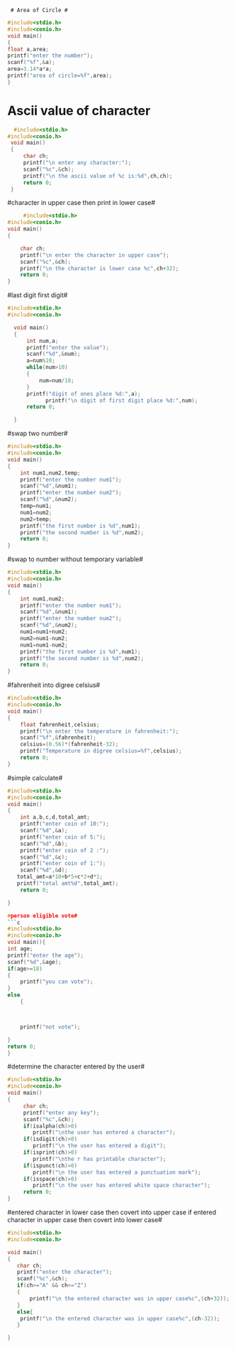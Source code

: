 	 # Area of Circle #
```c
#include<stdio.h>
#include<conio.h>
void main()
{
float a,area;
printf("enter the number");
scanf("%f",&a);
area=3.14*a*a;
printf("area of circle=%f",area);
}
  ```
# Ascii value of character #
```c
  #include<stdio.h>
#include<conio.h>
 void main()
 {
     char ch;
     printf("\n enter any character:");
     scanf("%c",&ch);
     printf("\n the ascii value of %c is:%d",ch,ch);
     return 0;
 }
```
#character in upper case then print in lower case#
```c
     #include<stdio.h>
#include<conio.h>
void main()
{

    char ch;
    printf("\n enter the character in upper case");
    scanf("%c",&ch);
    printf("\n the character is lower case %c",ch+32);
    return 0;
}
```
#last digit first digit#
```c
#include<stdio.h>
#include<conio.h>

  void main()
  {
      int num,a;
      printf("enter the value");
      scanf("%d",&num);
      a=num%10;
      while(num>10)
      {
          num=num/10;
      }
      printf("digit of ones place %d:",a);
            printf("\n digit of first digit place %d:",num);
      return 0;

  }
```
#swap two number#
```c
#include<stdio.h>
#include<conio.h>
void main()
{
    int num1,num2,temp;
    printf("enter the number num1");
    scanf("%d",&num1);
    printf("enter the number num2");
    scanf("%d",&num2);
    temp=num1;
    num1=num2;
    num2=temp;
    printf("the first number is %d",num1);
    printf("the second number is %d",num2);
    return 0;
}

```
#swap to number without temporary variable#
```c
#include<stdio.h>
#include<conio.h>
void main()
{
    int num1,num2;
    printf("enter the number num1");
    scanf("%d",&num1);
    printf("enter the number num2");
    scanf("%d",&num2);
    num1=num1+num2;
    num2=num1-num2;
    num1=num1-num2;
    printf("the first number is %d",num1);
    printf("the second number is %d",num2);
    return 0;
}
```
#fahrenheit into digree celsius#
```c
#include<stdio.h>
#include<conio.h>
void main()
{
    float fahrenheit,celsius;
    printf("\n enter the temperature in fahrenheit:");
    scanf("%f",&fahrenheit);
    celsius=(0.56)*(fahrenheit-32);
    printf("Temperature in digree celsius=%f",celsius);
    return 0;
}

```
#simple calculate#
```c
#include<stdio.h>
#include<conio.h>
void main()
{
    int a,b,c,d,total_amt;
    printf("enter coin of 10:");
    scanf("%d",&a);
    printf("enter coin of 5:");
    scanf("%d",&b);
    printf("enter coin of 2 :");
    scanf("%d",&c);
    printf("enter coin of 1:");
    scanf("%d",&d);
   total_amt=a*10+b*5+c*2+d*1;
   printf("total amt%d",total_amt);
    return 0;

}

#person eligible vote#
```c
#include<stdio.h>
#include<conio.h>
void main(){
int age;
printf("enter the age");
scanf("%d",&age);
if(age>=18)
{
    printf("you can vote");
}
else
    {



    printf("not vote");

}
return 0;
}

```
#determine the character entered by the user#
```c
#include<stdio.h>
#include<conio.h>
void main()
{
     char ch;
     printf("enter any key");
     scanf("%c",&ch);
     if(isalpha(ch)>0)
        printf("\nthe user has entered a character");
     if(isdigit(ch)>0)
        printf("\n the user has entered a digit");
     if(isprint(ch)>0)
        printf("\nthe r has printable character");
     if(ispunct(ch)>0)
        printf("\n the user has entered a punctuation mark");
     if(isspace(ch)>0)
        printf("\n the user has entered white space character");
     return 0;
}
```
#entered character in lower case then covert into upper case if entered character in upper case then covert into lower case#
```c
#include<stdio.h>
#include<conio.h>

void main()
{
   char ch;
   printf("enter the character");
   scanf("%c",&ch);
   if(ch>="A" && ch<="Z")
   {
       printf("\n the entered character was in upper case%c",(ch+32));
   }
   else{
    printf("\n the entered character was in upper case%c",(ch-32));
   }

}
```